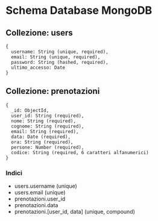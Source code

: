 
# Schema Database MongoDB

## Collezione: users
```
{
  username: String (unique, required),
  email: String (unique, required),
  password: String (hashed, required),
  ultimo_accesso: Date
}
```

## Collezione: prenotazioni 
```
{
  _id: ObjectId,
  user_id: String (required),
  nome: String (required),
  cognome: String (required),
  email: String (required),
  data: Date (required),
  ora: String (required),
  persone: Number (required),
  codice: String (required, 6 caratteri alfanumerici)
}
```

### Indici
- users.username (unique)
- users.email (unique)
- prenotazioni.user_id
- prenotazioni.data
- prenotazioni.[user_id, data] (unique, compound)


